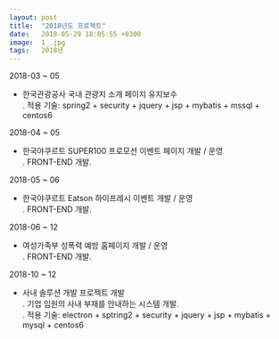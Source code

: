 ```yaml
---
layout: post
title:  "2018년도 프로젝트"
date:   2018-05-29 18:05:55 +0300
image:  1_.jpg
tags:   2018년
---
```

 2018-03 ~ 05
   - 한국관광공사 국내 관광지 소개 페이지 유지보수  
    . 적용 기술: spring2 + security + jquery + jsp + mybatis + mssql + centos6  
  
 2018-04 ~ 05
   - 한국야쿠르트 SUPER100 프로모션 이벤트 페이지 개발 / 운영  
    . FRONT-END 개발.  
  
 2018-05 ~ 06  
   - 한국야쿠르트 Eatson 하이프레시 이벤트 개발 / 운영  
    . FRONT-END 개발.  
  
 2018-06 ~ 12  
   - 여성가족부 성폭력 예방 홈페이지 개발 / 운영  
    . FRONT-END 개발.  
  
 2018-10 ~ 12  
   - 사내 솔루션 개발 프로젝트 개발  
    . 기업 임원의 사내 부재를 안내하는 시스템 개발.  
    . 적용 기술: electron + sptring2 + security + jquery + jsp + mybatis + mysql + centos6  
      
      
